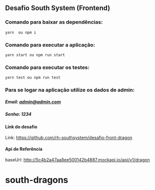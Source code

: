 ## Desafio South System (Frontend)

### Comando para baixar as dependências:

```
yarn  ou npm i
```

### Comando para executar a aplicação:

```
yarn start ou npm run start
```

### Comando para executar os testes:

```
yarn test ou npm run test
```

### Para se logar na aplicação utilize os dados de admin:

##### Email: admin@admin.com

##### Senha: 1234

#### Link do desafio

Link: https://github.com/rh-southsystem/desafio-front-dragon

#### Api de Referência

baseUrl: http://5c4b2a47aa8ee500142b4887.mockapi.io/api/v1/dragon
# south-dragons

